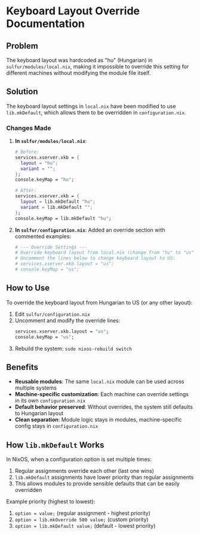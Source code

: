 # Keyboard Layout Override Documentation

## Problem
The keyboard layout was hardcoded as "hu" (Hungarian) in `sulfur/modules/local.nix`, making it impossible to override this setting for different machines without modifying the module file itself.

## Solution
The keyboard layout settings in `local.nix` have been modified to use `lib.mkDefault`, which allows them to be overridden in `configuration.nix`.

### Changes Made

1. **In `sulfur/modules/local.nix`**:
   ```nix
   # Before:
   services.xserver.xkb = {
     layout = "hu";
     variant = "";
   };
   console.keyMap = "hu";

   # After:
   services.xserver.xkb = {
     layout = lib.mkDefault "hu";
     variant = lib.mkDefault "";
   };
   console.keyMap = lib.mkDefault "hu";
   ```

2. **In `sulfur/configuration.nix`**:
   Added an override section with commented examples:
   ```nix
   # --- Override Settings ---
   # Override keyboard layout from local.nix (change from "hu" to "us")
   # Uncomment the lines below to change keyboard layout to US:
   # services.xserver.xkb.layout = "us";
   # console.keyMap = "us";
   ```

## How to Use

To override the keyboard layout from Hungarian to US (or any other layout):

1. Edit `sulfur/configuration.nix`
2. Uncomment and modify the override lines:
   ```nix
   services.xserver.xkb.layout = "us";
   console.keyMap = "us";
   ```
3. Rebuild the system: `sudo nixos-rebuild switch`

## Benefits

- **Reusable modules**: The same `local.nix` module can be used across multiple systems
- **Machine-specific customization**: Each machine can override settings in its own `configuration.nix`
- **Default behavior preserved**: Without overrides, the system still defaults to Hungarian layout
- **Clean separation**: Module logic stays in modules, machine-specific config stays in `configuration.nix`

## How `lib.mkDefault` Works

In NixOS, when a configuration option is set multiple times:
1. Regular assignments override each other (last one wins)
2. `lib.mkDefault` assignments have lower priority than regular assignments
3. This allows modules to provide sensible defaults that can be easily overridden

Example priority (highest to lowest):
1. `option = value;` (regular assignment - highest priority)
2. `option = lib.mkOverride 500 value;` (custom priority)
3. `option = lib.mkDefault value;` (default - lowest priority)
